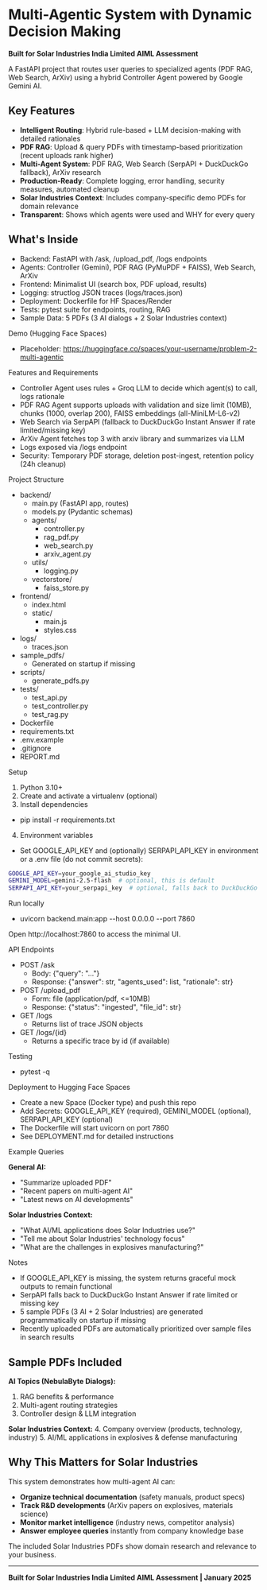 # Multi-Agentic System with Dynamic Decision Making

**Built for Solar Industries India Limited AIML Assessment**

A FastAPI project that routes user queries to specialized agents (PDF RAG, Web Search, ArXiv) using a hybrid Controller Agent powered by Google Gemini AI.

## Key Features

- **Intelligent Routing**: Hybrid rule-based + LLM decision-making with detailed rationales
- **PDF RAG**: Upload & query PDFs with timestamp-based prioritization (recent uploads rank higher)
- **Multi-Agent System**: PDF RAG, Web Search (SerpAPI + DuckDuckGo fallback), ArXiv research
- **Production-Ready**: Complete logging, error handling, security measures, automated cleanup
- **Solar Industries Context**: Includes company-specific demo PDFs for domain relevance
- **Transparent**: Shows which agents were used and WHY for every query

## What's Inside

- Backend: FastAPI with /ask, /upload_pdf, /logs endpoints
- Agents: Controller (Gemini), PDF RAG (PyMuPDF + FAISS), Web Search, ArXiv
- Frontend: Minimalist UI (search box, PDF upload, results)
- Logging: structlog JSON traces (logs/traces.json)
- Deployment: Dockerfile for HF Spaces/Render
- Tests: pytest suite for endpoints, routing, RAG
- Sample Data: 5 PDFs (3 AI dialogs + 2 Solar Industries context)

Demo (Hugging Face Spaces)

- Placeholder: https://huggingface.co/spaces/your-username/problem-2-multi-agentic

Features and Requirements

- Controller Agent uses rules + Groq LLM to decide which agent(s) to call, logs rationale
- PDF RAG Agent supports uploads with validation and size limit (10MB), chunks (1000, overlap 200), FAISS embeddings (all-MiniLM-L6-v2)
- Web Search via SerpAPI (fallback to DuckDuckGo Instant Answer if rate limited/missing key)
- ArXiv Agent fetches top 3 with arxiv library and summarizes via LLM
- Logs exposed via /logs endpoint
- Security: Temporary PDF storage, deletion post-ingest, retention policy (24h cleanup)

Project Structure

- backend/
  - main.py (FastAPI app, routes)
  - models.py (Pydantic schemas)
  - agents/
    - controller.py
    - rag_pdf.py
    - web_search.py
    - arxiv_agent.py
  - utils/
    - logging.py
  - vectorstore/
    - faiss_store.py
- frontend/
  - index.html
  - static/
    - main.js
    - styles.css
- logs/
  - traces.json
- sample_pdfs/
  - Generated on startup if missing
- scripts/
  - generate_pdfs.py
- tests/
  - test_api.py
  - test_controller.py
  - test_rag.py
- Dockerfile
- requirements.txt
- .env.example
- .gitignore
- REPORT.md

Setup

1) Python 3.10+
2) Create and activate a virtualenv (optional)
3) Install dependencies

- pip install -r requirements.txt

4) Environment variables

- Set GOOGLE_API_KEY and (optionally) SERPAPI_API_KEY in environment or a .env file (do not commit secrets):

```bash
GOOGLE_API_KEY=your_google_ai_studio_key
GEMINI_MODEL=gemini-2.5-flash  # optional, this is default
SERPAPI_API_KEY=your_serpapi_key  # optional, falls back to DuckDuckGo
```

Run locally

- uvicorn backend.main:app --host 0.0.0.0 --port 7860

Open http://localhost:7860 to access the minimal UI.

API Endpoints

- POST /ask
  - Body: {"query": "..."}
  - Response: {"answer": str, "agents_used": list, "rationale": str}
- POST /upload_pdf
  - Form: file (application/pdf, <=10MB)
  - Response: {"status": "ingested", "file_id": str}
- GET /logs
  - Returns list of trace JSON objects
- GET /logs/{id}
  - Returns a specific trace by id (if available)

Testing

- pytest -q

Deployment to Hugging Face Spaces

- Create a new Space (Docker type) and push this repo
- Add Secrets: GOOGLE_API_KEY (required), GEMINI_MODEL (optional), SERPAPI_API_KEY (optional)
- The Dockerfile will start uvicorn on port 7860
- See DEPLOYMENT.md for detailed instructions

Example Queries

**General AI:**
- "Summarize uploaded PDF"
- "Recent papers on multi-agent AI"
- "Latest news on AI developments"

**Solar Industries Context:**
- "What AI/ML applications does Solar Industries use?"
- "Tell me about Solar Industries' technology focus"
- "What are the challenges in explosives manufacturing?"

Notes

- If GOOGLE_API_KEY is missing, the system returns graceful mock outputs to remain functional
- SerpAPI falls back to DuckDuckGo Instant Answer if rate limited or missing key
- 5 sample PDFs (3 AI + 2 Solar Industries) are generated programmatically on startup if missing
- Recently uploaded PDFs are automatically prioritized over sample files in search results

## Sample PDFs Included

**AI Topics (NebulaByte Dialogs):**
1. RAG benefits & performance
2. Multi-agent routing strategies
3. Controller design & LLM integration

**Solar Industries Context:**
4. Company overview (products, technology, industry)
5. AI/ML applications in explosives & defense manufacturing

## Why This Matters for Solar Industries

This system demonstrates how multi-agent AI can:
- **Organize technical documentation** (safety manuals, product specs)
- **Track R&D developments** (ArXiv papers on explosives, materials science)
- **Monitor market intelligence** (industry news, competitor analysis)
- **Answer employee queries** instantly from company knowledge base

The included Solar Industries PDFs show domain research and relevance to your business.

---

**Built for Solar Industries India Limited AIML Assessment | January 2025**
